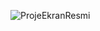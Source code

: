 ![ProjeEkranResmi](https://github.com/user-attachments/assets/d1d009a6-6a40-45f3-89a9-f89887848214)
